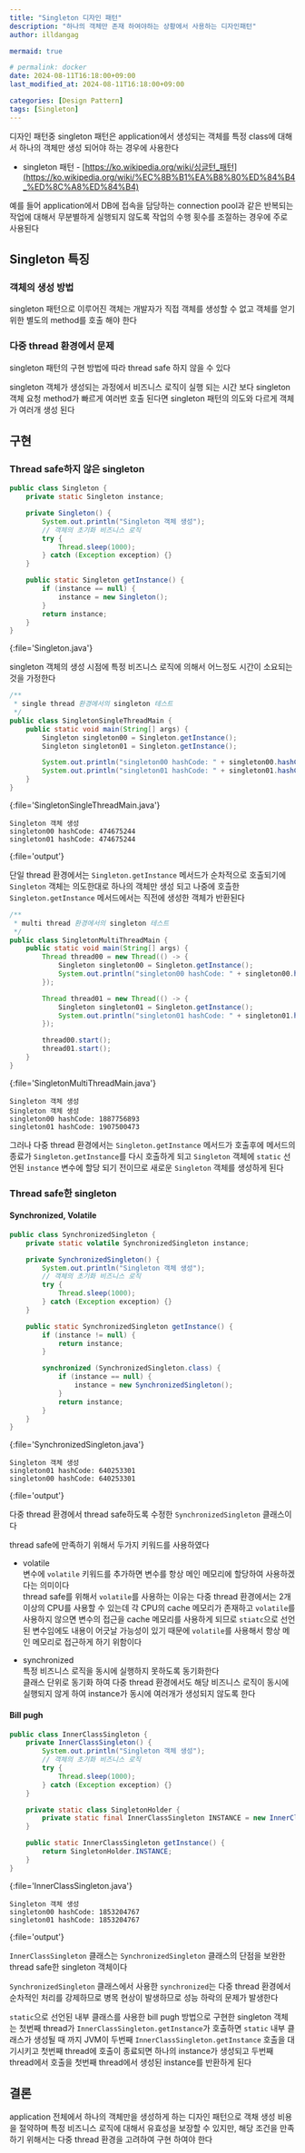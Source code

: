 ```yaml
---
title: "Singleton 디자인 패턴"
description: "하나의 객체만 존재 하여야하는 상황에서 사용하는 디자인패턴"
author: illdangag

mermaid: true

# permalink: docker
date: 2024-08-11T16:18:00+09:00
last_modified_at: 2024-08-11T16:18:00+09:00

categories: [Design Pattern]
tags: [Singleton]
---
```


디자인 패턴중 singleton 패턴은 application에서 생성되는 객체를 특정 class에 대해서 하나의 객체만 생성 되어야 하는 경우에 사용한다

- singleton 패턴 - [https://ko.wikipedia.org/wiki/싱글턴_패턴](https://ko.wikipedia.org/wiki/%EC%8B%B1%EA%B8%80%ED%84%B4_%ED%8C%A8%ED%84%B4)

예를 들어 application에서 DB에 접속을 담당하는 connection pool과 같은 반복되는 작업에 대해서 무분별하게 실행되지 않도록 작업의 수행 횟수를 조절하는 경우에 주로 사용된다

## Singleton 특징

### 객체의 생성 방법

singleton 패턴으로 이루어진 객체는 개발자가 직접 객체를 생성할 수 없고 객체를 얻기 위한 별도의 method를 호출 해야 한다

### 다중 thread 환경에서 문제

singleton 패턴의 구현 방법에 따라 thread safe 하지 않을 수 있다

singleton 객체가 생성되는 과정에서 비즈니스 로직이 실행 되는 시간 보다 singleton 객체 요청 method가 빠르게 여러번 호출 된다면 singleton 패턴의 의도와 다르게 객체가 여러개 생성 된다

## 구현

### Thread safe하지 않은 singleton

```java
public class Singleton {
    private static Singleton instance;

    private Singleton() {
        System.out.println("Singleton 객체 생성");
        // 객체의 초기화 비즈니스 로직
        try {
            Thread.sleep(1000);
        } catch (Exception exception) {}
    }

    public static Singleton getInstance() {
        if (instance == null) {
            instance = new Singleton();
        }
        return instance;
    }
}
```
{:file='Singleton.java'}

singleton 객체의 생성 시점에 특정 비즈니스 로직에 의해서 어느정도 시간이 소요되는 것을 가정한다

```java
/**
 * single thread 환경에서의 singleton 테스트
 */
public class SingletonSingleThreadMain {
    public static void main(String[] args) {
        Singleton singleton00 = Singleton.getInstance();
        Singleton singleton01 = Singleton.getInstance();

        System.out.println("singleton00 hashCode: " + singleton00.hashCode());
        System.out.println("singleton01 hashCode: " + singleton01.hashCode());
    }
}
```
{:file='SingletonSingleThreadMain.java'}

```text
Singleton 객체 생성
singleton00 hashCode: 474675244
singleton01 hashCode: 474675244
```
{:file='output'}

단일 thread 환경에서는 `Singleton.getInstance` 메서드가 순차적으로 호출되기에 `Singleton` 객체는 의도한대로 하나의 객체만 생성 되고 나중에 호츨한 `Singleton.getInstance` 메서드에서는 직전에 생성한 객체가 반환된다

```java
/**
 * multi thread 환경에서의 singleton 테스트
 */
public class SingletonMultiThreadMain {
    public static void main(String[] args) {
        Thread thread00 = new Thread(() -> {
            Singleton singleton00 = Singleton.getInstance();
            System.out.println("singleton00 hashCode: " + singleton00.hashCode());
        });

        Thread thread01 = new Thread(() -> {
            Singleton singleton01 = Singleton.getInstance();
            System.out.println("singleton01 hashCode: " + singleton01.hashCode());
        });

        thread00.start();
        thread01.start();
    }
}
```
{:file='SingletonMultiThreadMain.java'}

```text
Singleton 객체 생성
Singleton 객체 생성
singleton00 hashCode: 1887756893
singleton01 hashCode: 1907500473
```

그러나 다중 thread 환경에서는 `Singleton.getInstance` 메서드가 호출후에 메서드의 종료가 `Singleton.getInstance`를 다시 호출하게 되고 `Singleton` 객체에 `static` 선언된 `instance` 변수에 할당 되기 전이므로 새로운 `Singleton` 객체를 생성하게 된다

### Thread safe한 singleton

#### Synchronized, Volatile

```java
public class SynchronizedSingleton {
    private static volatile SynchronizedSingleton instance;

    private SynchronizedSingleton() {
        System.out.println("Singleton 객체 생성");
        // 객체의 초기화 비즈니스 로직
        try {
            Thread.sleep(1000);
        } catch (Exception exception) {}
    }

    public static SynchronizedSingleton getInstance() {
        if (instance != null) {
            return instance;
        }

        synchronized (SynchronizedSingleton.class) {
            if (instance == null) {
                instance = new SynchronizedSingleton();
            }
            return instance;
        }
    }
}
```
{:file='SynchronizedSingleton.java'}

```text
Singleton 객체 생성
singleton01 hashCode: 640253301
singleton00 hashCode: 640253301
```
{:file='output'}

다중 thread 환경에서 thread safe하도록 수정한 `SynchronizedSingleton` 클래스이다

thread safe에 만족하기 위해서 두가지 키워드를 사용하였다

- volatile  
  변수에 `volatile` 키워드를 추가하면 변수를 항상 메인 메모리에 할당하여 사용하겠다는 의미이다  
  thread safe를 위해서 `volatile`를 사용하는 이유는 다중 thread 환경에서는 2개 이상의 CPU를 사용할 수 있는데 각 CPU의 cache 메모리가 존재하고 `volatile`를 사용하지 않으면 변수의 접근을 cache 메모리를 사용하게 되므로 `stiatc`으로 선언된 변수임에도 내용이 어긋날 가능성이 있기 때문에 `volatile`를 사용해서 항상 메인 메모리로 접근하게 하기 위함이다 

- synchronized  
  특정 비즈니스 로직을 동시에 실행하지 못하도록 동기화한다  
  클래스 단위로 동기화 하여 다중 thread 환경에서도 해당 비즈니스 로직이 동시에 실행되지 않게 하여 instance가 동시에 여러개가 생성되지 않도록 한다

#### Bill pugh 

```java
public class InnerClassSingleton {
    private InnerClassSingleton() {
        System.out.println("Singleton 객체 생성");
        // 객체의 초기화 비즈니스 로직
        try {
            Thread.sleep(1000);
        } catch (Exception exception) {}
    }

    private static class SingletonHolder {
        private static final InnerClassSingleton INSTANCE = new InnerClassSingleton();
    }

    public static InnerClassSingleton getInstance() {
        return SingletonHolder.INSTANCE;
    }
}
```
{:file='InnerClassSingleton.java'}

```text
Singleton 객체 생성
singleton00 hashCode: 1853204767
singleton01 hashCode: 1853204767
```
{:file='output'}

`InnerClassSingleton` 클래스는 `SynchronizedSingleton` 클래스의 단점을 보완한 thread safe한 singleton 객체이다

`SynchronizedSingleton` 클래스에서 사용한 `synchronized`는 다중 thread 환경에서 순차적인 처리를 강제하므로 병목 현상이 발생하므로 성능 하락의 문제가 발생한다

`static`으로 선언된 내부 클래스를 사용한 bill pugh 방법으로 구현한 singleton 객체는 첫번째 thread가 `InnerClassSingleton.getInstance`가 호출하면 `static` 내부 클래스가 생성될 때 까지 JVM이 두번째 `InnerClassSingleton.getInstance` 호출을 대기시키고 첫번째 thread에 호출이 종료되면 하나의 instance가 생성되고 두번째 thread에서 호출을 첫번째 thread에서 생성된 instance를 반환하게 된다

## 결론

application 전체에서 하나의 객체만을 생성하게 하는 디자인 패턴으로 객채 생성 비용을 절약하며 특정 비즈니스 로직에 대해서 유효성을 보장할 수 있지만, 해당 조건을 만족하기 위해서는 다중 thread 환경을 고려하여 구현 하여야 한다


